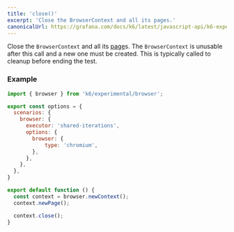 ```yaml
---
title: 'close()'
excerpt: 'Close the BrowserContext and all its pages.'
canonicalUrl: https://grafana.com/docs/k6/latest/javascript-api/k6-experimental/browser/browsercontext/close/
---
```


Close the `BrowserContext` and all its [page](/javascript-api/k6-experimental/browser/page/)s. The `BrowserContext` is unusable after this call and a new one must be created. This is typically called to cleanup before ending the test.


### Example

<CodeGroup labels={[]}>

```javascript
import { browser } from 'k6/experimental/browser';

export const options = {
  scenarios: {
    browser: {
      executor: 'shared-iterations',
      options: {
        browser: {
            type: 'chromium',
        },
      },
    },
  },
}

export default function () {
  const context = browser.newContext();
  context.newPage();

  context.close();
}
```

</CodeGroup>